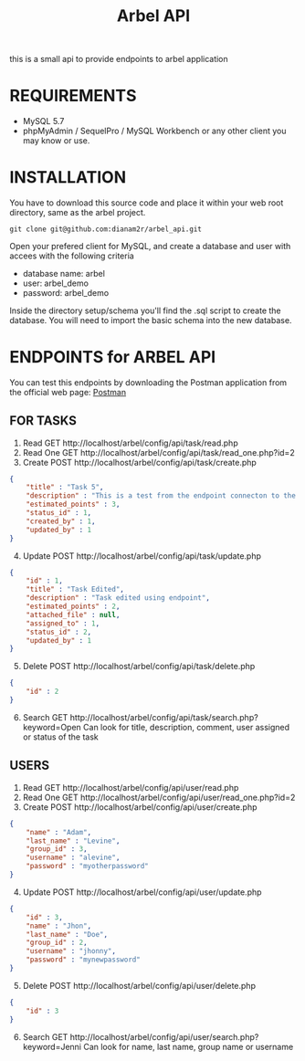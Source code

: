 <p align="center">
    <h1 align="center">Arbel API</h1>
    <br>
</p>

this is a small api to provide endpoints to arbel application

# REQUIREMENTS

- MySQL 5.7
- phpMyAdmin / SequelPro / MySQL Workbench or any other client you may know or use.

# INSTALLATION

You have to download this source code and place it within your web root directory, same as the arbel project.

~~~
git clone git@github.com:dianam2r/arbel_api.git
~~~

Open your prefered client for MySQL, and create a database and user with accees with the following criteria
- database name: arbel
- user: arbel_demo
- password: arbel_demo

Inside the directory setup/schema you'll find the .sql script to create the database. You will need to import the basic schema into the new database.

# ENDPOINTS for ARBEL API

You can test this endpoints by downloading the Postman application from the official web page: <a href="https://www.getpostman.com/">Postman</a>

FOR TASKS
-------
1. Read
GET http://localhost/arbel/config/api/task/read.php
2. Read One
GET http://localhost/arbel/config/api/task/read_one.php?id=2
3. Create
POST http://localhost/arbel/config/api/task/create.php
```json
{
	"title" : "Task 5",
	"description" : "This is a test from the endpoint connecton to the API",
	"estimated_points" : 3,
	"status_id" : 1,
	"created_by" : 1,
	"updated_by" : 1
}
```
4. Update
POST http://localhost/arbel/config/api/task/update.php
```json
{
	"id" : 1,
	"title" : "Task Edited",
	"description" : "Task edited using endpoint",
	"estimated_points" : 2,
	"attached_file" : null,
	"assigned_to" : 1,
	"status_id" : 2,
	"updated_by" : 1
}
```
5. Delete
POST http://localhost/arbel/config/api/task/delete.php
```json
{
	"id" : 2
}
```
6. Search
GET http://localhost/arbel/config/api/task/search.php?keyword=Open
Can look for title, description, comment, user assigned or status of the task

USERS
-------
1. Read
GET http://localhost/arbel/config/api/user/read.php
2. Read One
GET http://localhost/arbel/config/api/user/read_one.php?id=2
3. Create
POST http://localhost/arbel/config/api/user/create.php
```json
{
	"name" : "Adam",
	"last_name" : "Levine",
	"group_id" : 3,
	"username" : "alevine",
	"password" : "myotherpassword"
}
```
4. Update
POST http://localhost/arbel/config/api/user/update.php
```json
{
	"id" : 3,
	"name" : "Jhon",
	"last_name" : "Doe",
	"group_id" : 2,
	"username" : "jhonny",
	"password" : "mynewpassword"
}
```
5. Delete
POST http://localhost/arbel/config/api/user/delete.php
```json
{
	"id" : 3
}
```
6. Search
GET http://localhost/arbel/config/api/user/search.php?keyword=Jenni
Can look for name, last name, group name or username
